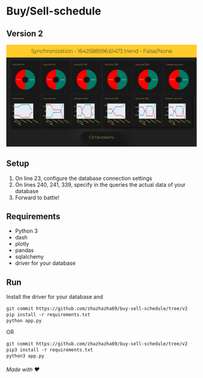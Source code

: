 # Buy/Sell-schedule 
## Version 2
![Screenshot](https://github.com/zhazhazha69/buy-sell-schedule/blob/v2/Screenshot.jpg?raw=true)

## Setup
1. On line 23, configure the database connection settings
2. On lines 240, 241, 339, specify in the queries the actual data of your database
3. Forward to battle!

## Requirements
- Python 3
- dash
- plotly
- pandas
- sqlalchemy
- driver for your database

## Run
Install the driver for your database and
```
git commit https://github.com/zhazhazha69/buy-sell-schedule/tree/v2
pip install -r requirements.txt 
python app.py 
``` 
OR 
```
git commit https://github.com/zhazhazha69/buy-sell-schedule/tree/v2
pip3 install -r requirements.txt
python3 app.py
```

###### Made with ♥️